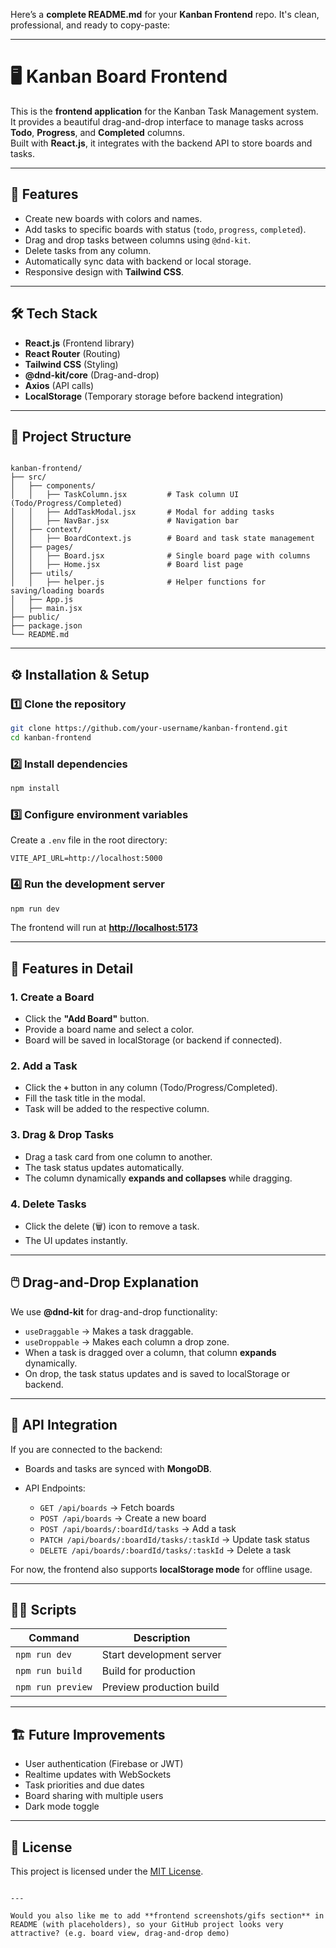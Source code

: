Here’s a **complete README.md** for your **Kanban Frontend** repo. It's clean, professional, and ready to copy-paste:

---

# 🖥️ Kanban Board Frontend

This is the **frontend application** for the Kanban Task Management system.  
It provides a beautiful drag-and-drop interface to manage tasks across **Todo**, **Progress**, and **Completed** columns.  
Built with **React.js**, it integrates with the backend API to store boards and tasks.

---

## 🚀 Features
- Create new boards with colors and names.
- Add tasks to specific boards with status (`todo`, `progress`, `completed`).
- Drag and drop tasks between columns using `@dnd-kit`.
- Delete tasks from any column.
- Automatically sync data with backend or local storage.
- Responsive design with **Tailwind CSS**.

---

## 🛠️ Tech Stack
- **React.js** (Frontend library)
- **React Router** (Routing)
- **Tailwind CSS** (Styling)
- **@dnd-kit/core** (Drag-and-drop)
- **Axios** (API calls)
- **LocalStorage** (Temporary storage before backend integration)

---

## 📂 Project Structure
```

kanban-frontend/
├── src/
│   ├── components/
│   │   ├── TaskColumn.jsx         # Task column UI (Todo/Progress/Completed)
│   │   ├── AddTaskModal.jsx       # Modal for adding tasks
│   │   ├── NavBar.jsx             # Navigation bar
│   ├── context/
│   │   ├── BoardContext.js        # Board and task state management
│   ├── pages/
│   │   ├── Board.jsx              # Single board page with columns
│   │   ├── Home.jsx               # Board list page
│   ├── utils/
│   │   ├── helper.js              # Helper functions for saving/loading boards
│   ├── App.js
│   ├── main.jsx
├── public/
├── package.json
└── README.md

````

---

## ⚙️ Installation & Setup

### 1️⃣ Clone the repository
```bash
git clone https://github.com/your-username/kanban-frontend.git
cd kanban-frontend
````

### 2️⃣ Install dependencies

```bash
npm install
```

### 3️⃣ Configure environment variables

Create a `.env` file in the root directory:

```env
VITE_API_URL=http://localhost:5000
```

### 4️⃣ Run the development server

```bash
npm run dev
```

The frontend will run at **[http://localhost:5173](http://localhost:5173)**

---

## 🧪 Features in Detail

### 1. Create a Board

* Click the **"Add Board"** button.
* Provide a board name and select a color.
* Board will be saved in localStorage (or backend if connected).

### 2. Add a Task

* Click the **`+`** button in any column (Todo/Progress/Completed).
* Fill the task title in the modal.
* Task will be added to the respective column.

### 3. Drag & Drop Tasks

* Drag a task card from one column to another.
* The task status updates automatically.
* The column dynamically **expands and collapses** while dragging.

### 4. Delete Tasks

* Click the delete (🗑️) icon to remove a task.
* The UI updates instantly.

---

## 🖱️ Drag-and-Drop Explanation

We use **@dnd-kit** for drag-and-drop functionality:

* `useDraggable` → Makes a task draggable.
* `useDroppable` → Makes each column a drop zone.
* When a task is dragged over a column, that column **expands** dynamically.
* On drop, the task status updates and is saved to localStorage or backend.

---

## 📌 API Integration

If you are connected to the backend:

* Boards and tasks are synced with **MongoDB**.
* API Endpoints:

  * `GET /api/boards` → Fetch boards
  * `POST /api/boards` → Create a new board
  * `POST /api/boards/:boardId/tasks` → Add a task
  * `PATCH /api/boards/:boardId/tasks/:taskId` → Update task status
  * `DELETE /api/boards/:boardId/tasks/:taskId` → Delete a task

For now, the frontend also supports **localStorage mode** for offline usage.

---

## 🧑‍💻 Scripts

| Command           | Description              |
| ----------------- | ------------------------ |
| `npm run dev`     | Start development server |
| `npm run build`   | Build for production     |
| `npm run preview` | Preview production build |

---

## 🏗️ Future Improvements

* User authentication (Firebase or JWT)
* Realtime updates with WebSockets
* Task priorities and due dates
* Board sharing with multiple users
* Dark mode toggle

---

## 📜 License

This project is licensed under the [MIT License](LICENSE).

```

---

Would you also like me to add **frontend screenshots/gifs section** in README (with placeholders), so your GitHub project looks very attractive? (e.g. board view, drag-and-drop demo)
```
